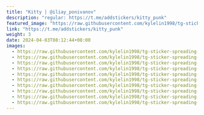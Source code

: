 ```yaml
---
title: "Kitty | @iliay_ponivanov"
description: "regular: https://t.me/addstickers/kitty_punk"
featured_image: "https://raw.githubusercontent.com/kylelin1998/tg-sticker-spreading-worldwide-images/main/img/c7a67157-94b4-4ba5-87a5-15fbddb602d7.jpg"
link: "https://t.me/addstickers/kitty_punk"
weight: 3
date: 2024-04-03T08:12:44+08:00
images:
  - https://raw.githubusercontent.com/kylelin1998/tg-sticker-spreading-worldwide-images/main/img/c7a67157-94b4-4ba5-87a5-15fbddb602d7.jpg
  - https://raw.githubusercontent.com/kylelin1998/tg-sticker-spreading-worldwide-images/main/img/c91bad19-2000-465d-afc5-cac179b44653.jpg
  - https://raw.githubusercontent.com/kylelin1998/tg-sticker-spreading-worldwide-images/main/img/89eb2cd2-fba2-4646-b054-21ba10e012a4.jpg
  - https://raw.githubusercontent.com/kylelin1998/tg-sticker-spreading-worldwide-images/main/img/16b1f21f-197d-4596-9fae-db4aac8a29ea.jpg
  - https://raw.githubusercontent.com/kylelin1998/tg-sticker-spreading-worldwide-images/main/img/c96c38da-0aa8-48c0-99e3-5a4fa872f4da.jpg
  - https://raw.githubusercontent.com/kylelin1998/tg-sticker-spreading-worldwide-images/main/img/517762b7-fe76-444b-823a-7226eb4010b4.jpg
  - https://raw.githubusercontent.com/kylelin1998/tg-sticker-spreading-worldwide-images/main/img/dda78911-29e9-4c5c-864f-34ad435ad88d.jpg
  - https://raw.githubusercontent.com/kylelin1998/tg-sticker-spreading-worldwide-images/main/img/94ea132e-7dc6-4132-be18-359c254775ea.jpg
  - https://raw.githubusercontent.com/kylelin1998/tg-sticker-spreading-worldwide-images/main/img/31343352-49a7-42d7-850f-ad35168a9930.jpg
  - https://raw.githubusercontent.com/kylelin1998/tg-sticker-spreading-worldwide-images/main/img/acf947d8-e5cb-4a66-853c-be69b5f5b783.jpg
---
```

